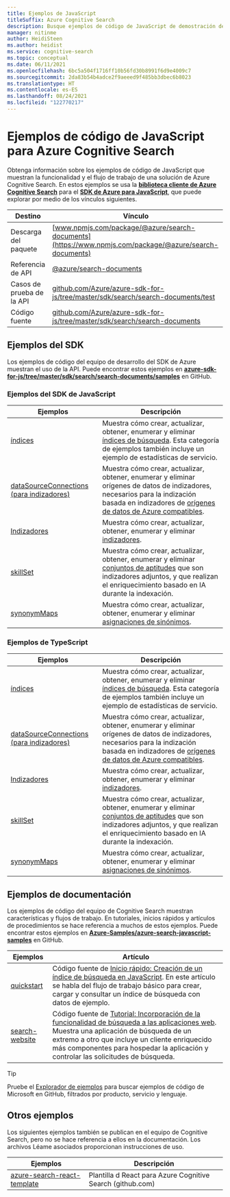 ```yaml
---
title: Ejemplos de JavaScript
titleSuffix: Azure Cognitive Search
description: Busque ejemplos de código de JavaScript de demostración de Azure Cognitive Search que usan el SDK de .NET de Azure para JavaScript.
manager: nitinme
author: HeidiSteen
ms.author: heidist
ms.service: cognitive-search
ms.topic: conceptual
ms.date: 06/11/2021
ms.openlocfilehash: 6bc5a504f1716ff10b56fd30b8991f6d9e4009c7
ms.sourcegitcommit: 2da83b54b4adce2f9aeeed9f485bb3dbec6b8023
ms.translationtype: HT
ms.contentlocale: es-ES
ms.lasthandoff: 08/24/2021
ms.locfileid: "122770217"
---
```

# <a name="javascript-code-samples-for-azure-cognitive-search"></a>Ejemplos de código de JavaScript para Azure Cognitive Search

Obtenga información sobre los ejemplos de código de JavaScript que muestran la funcionalidad y el flujo de trabajo de una solución de Azure Cognitive Search. En estos ejemplos se usa la [**biblioteca cliente de Azure Cognitive Search**](/javascript/api/overview/azure/search-documents-readme) para el [**SDK de Azure para JavaScript**](/azure/developer/javascript/), que puede explorar por medio de los vínculos siguientes.

| Destino | Vínculo |
|--------|------|
| Descarga del paquete | [www.npmjs.com/package/@azure/search-documents](https://www.npmjs.com/package/@azure/search-documents) |
| Referencia de API | [@azure/search-documents](/javascript/api/@azure/search-documents/)  |
| Casos de prueba de la API | [github.com/Azure/azure-sdk-for-js/tree/master/sdk/search/search-documents/test](https://github.com/Azure/azure-sdk-for-js/tree/master/sdk/search/search-documents/test) |
| Código fuente | [github.com/Azure/azure-sdk-for-js/tree/master/sdk/search/search-documents](https://github.com/Azure/azure-sdk-for-js/tree/master/sdk/search/search-documents)  |

## <a name="sdk-samples"></a>Ejemplos del SDK

Los ejemplos de código del equipo de desarrollo del SDK de Azure muestran el uso de la API. Puede encontrar estos ejemplos en [**azure-sdk-for-js/tree/master/sdk/search/search-documents/samples**](https://github.com/Azure/azure-sdk-for-js/tree/master/sdk/search/search-documents/samples) en GitHub.

### <a name="javascript-sdk-samples"></a>Ejemplos del SDK de JavaScript

| Ejemplos | Descripción |
|---------|-------------|
| [índices](https://github.com/Azure/azure-sdk-for-js/tree/main/sdk/search/search-documents/samples/v11/javascript) | Muestra cómo crear, actualizar, obtener, enumerar y eliminar [índices de búsqueda](search-what-is-an-index.md). Esta categoría de ejemplos también incluye un ejemplo de estadísticas de servicio. |
| [dataSourceConnections (para indizadores)](https://github.com/Azure/azure-sdk-for-js/blob/main/sdk/search/search-documents/samples/v11/javascript/dataSourceConnectionOperations.js) | Muestra cómo crear, actualizar, obtener, enumerar y eliminar orígenes de datos de indizadores, necesarios para la indización basada en indizadores de [orígenes de datos de Azure compatibles](search-indexer-overview.md#supported-data-sources). |
| [Indizadores](https://github.com/Azure/azure-sdk-for-js/tree/main/sdk/search/search-documents/samples/v11/javascript) |  Muestra cómo crear, actualizar, obtener, enumerar y eliminar [indizadores](search-indexer-overview.md).|
| [skillSet](https://github.com/Azure/azure-sdk-for-js/tree/main/sdk/search/search-documents/samples/v11/javascript) |   Muestra cómo crear, actualizar, obtener, enumerar y eliminar [conjuntos de aptitudes](cognitive-search-working-with-skillsets.md) que son indizadores adjuntos, y que realizan el enriquecimiento basado en IA durante la indexación. |
| [synonymMaps](https://github.com/Azure/azure-sdk-for-js/tree/main/sdk/search/search-documents/samples/v11/javascript) | Muestra cómo crear, actualizar, obtener, enumerar y eliminar [asignaciones de sinónimos](search-synonyms.md).  |

### <a name="typescript-samples"></a>Ejemplos de TypeScript

| Ejemplos | Descripción |
|---------|-------------|
| [índices](https://github.com/Azure/azure-sdk-for-js/tree/main/sdk/search/search-documents/samples/v11/typescript/src) | Muestra cómo crear, actualizar, obtener, enumerar y eliminar [índices de búsqueda](search-what-is-an-index.md). Esta categoría de ejemplos también incluye un ejemplo de estadísticas de servicio. |
| [dataSourceConnections (para indizadores)](https://github.com/Azure/azure-sdk-for-js/blob/main/sdk/search/search-documents/samples/v11/typescript/src/dataSourceConnectionOperations.ts) | Muestra cómo crear, actualizar, obtener, enumerar y eliminar orígenes de datos de indizadores, necesarios para la indización basada en indizadores de [orígenes de datos de Azure compatibles](search-indexer-overview.md#supported-data-sources). |
| [Indizadores](https://github.com/Azure/azure-sdk-for-js/tree/main/sdk/search/search-documents/samples/v11/typescript/src) |  Muestra cómo crear, actualizar, obtener, enumerar y eliminar [indizadores](search-indexer-overview.md).|
| [skillSet](https://github.com/Azure/azure-sdk-for-js/blob/main/sdk/search/search-documents/samples/v11/typescript/src/skillSetOperations.ts) |   Muestra cómo crear, actualizar, obtener, enumerar y eliminar [conjuntos de aptitudes](cognitive-search-working-with-skillsets.md) que son indizadores adjuntos, y que realizan el enriquecimiento basado en IA durante la indexación. |
| [synonymMaps](https://github.com/Azure/azure-sdk-for-js/blob/main/sdk/search/search-documents/samples/v11/typescript/src/synonymMapOperations.ts) | Muestra cómo crear, actualizar, obtener, enumerar y eliminar [asignaciones de sinónimos](search-synonyms.md).  |

## <a name="doc-samples"></a>Ejemplos de documentación

Los ejemplos de código del equipo de Cognitive Search muestran características y flujos de trabajo. En tutoriales, inicios rápidos y artículos de procedimientos se hace referencia a muchos de estos ejemplos. Puede encontrar estos ejemplos en [**Azure-Samples/azure-search-javascript-samples**](https://github.com/Azure-Samples/azure-search-javascript-samples) en GitHub.

| Ejemplos | Artículo |
|---------|---------|
| [quickstart](https://github.com/Azure-Samples/azure-search-javascript-samples/tree/master/quickstart/v11) | Código fuente de [Inicio rápido: Creación de un índice de búsqueda en JavaScript](search-get-started-javascript.md). En este artículo se habla del flujo de trabajo básico para crear, cargar y consultar un índice de búsqueda con datos de ejemplo. |
| [search-website](https://github.com/azure-samples/azure-search-javascript-samples/tree/master/search-website) | Código fuente de [Tutorial: Incorporación de la funcionalidad de búsqueda a las aplicaciones web](tutorial-javascript-overview.md). Muestra una aplicación de búsqueda de un extremo a otro que incluye un cliente enriquecido más componentes para hospedar la aplicación y controlar las solicitudes de búsqueda.|

> [!Tip]
> Pruebe el [Explorador de ejemplos](/samples/browse/?languages=javascript&products=azure-cognitive-search) para buscar ejemplos de código de Microsoft en GitHub, filtrados por producto, servicio y lenguaje.

## <a name="other-samples"></a>Otros ejemplos

Los siguientes ejemplos también se publican en el equipo de Cognitive Search, pero no se hace referencia a ellos en la documentación. Los archivos Léame asociados proporcionan instrucciones de uso.

| Ejemplos | Descripción |
|---------|-------------|
| [azure-search-react-template](https://github.com/dereklegenzoff/azure-search-react-template) | Plantilla d React para Azure Cognitive Search (github.com) |
